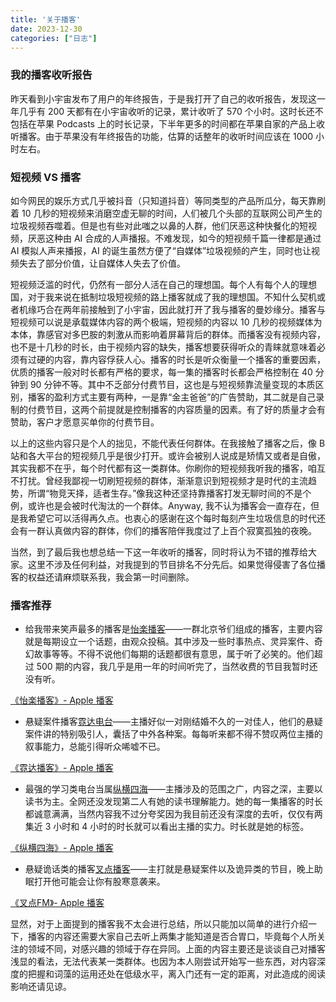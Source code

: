 ```yaml
---
title: '关于播客'
date: 2023-12-30
categories: ["日志"]
---
```


### 我的播客收听报告

昨天看到小宇宙发布了用户的年终报告，于是我打开了自己的收听报告，发现这一年几乎有 200 天都有在小宇宙收听的记录，累计收听了 570 个小时。这时长还不包括在苹果 Podcasts 上的时长记录，下半年更多的时间都在苹果自家的产品上收听播客。由于苹果没有年终报告的功能，估算的话整年的收听时间应该在 1000 小时左右。

### 短视频 VS 播客

如今网民的娱乐方式几乎被抖音（只知道抖音）等同类型的产品所瓜分，每天靠刷着 10 几秒的短视频来消磨空虚无聊的时间，人们被几个头部的互联网公司产生的垃圾视频吞噬着。但是也有些对此嗤之以鼻的人群，他们厌恶这种快餐化的短视频，厌恶这种由 AI 合成的人声播报。不难发现，如今的短视频千篇一律都是通过 AI 模拟人声来播报，AI 的诞生虽然方便了“自媒体”垃圾视频的产生，同时也让视频失去了部分价值，让自媒体人失去了价值。

短视频泛滥的时代，仍然有一部分人活在自己的理想国。每个人有每个人的理想国，对于我来说在抵制垃圾短视频的路上播客就成了我的理想国。不知什么契机或者机缘巧合在两年前接触到了小宇宙，因此就打开了我与播客的曼妙缘分。播客与短视频可以说是承载媒体内容的两个极端，短视频的内容以 10 几秒的视频媒体为本体，靠感官对多巴胺的刺激从而影响着屏幕背后的群体。而播客没有视频内容，也不是十几秒的时长，由于视频内容的缺失，播客想要获得听众的青睐就意味着必须有过硬的内容，靠内容俘获人心。播客的时长是听众衡量一个播客的重要因素，优质的播客一般对时长都有严格的要求，每一集的播客时长都会严格控制在 40 分钟到 90 分钟不等。其中不乏部分付费节目，这也是与短视频靠流量变现的本质区别，播客的盈利方式主要有两种，一是靠“金主爸爸”的广告赞助，其二就是自己录制的付费节目，这两个前提就是控制播客的内容质量的因素。有了好的质量才会有赞助，客户才愿意买单你的付费节目。

以上的这些内容只是个人的拙见，不能代表任何群体。在我接触了播客之后，像 B 站和各大平台的短视频几乎是很少打开。或许会被别人说成是矫情又或者是自傲，其实我都不在乎，每个时代都有这一类群体。你刷你的短视频我听我的播客，咱互不打扰。曾经我鄙视一切刷短视频的群体，渐渐意识到短视频才是时代的主流趋势，所谓“物竞天择，适者生存。”像我这种还坚持靠播客打发无聊时间的不是个例，或许也是会被时代淘汰的一个群体。Anyway, 我不认为播客会一直存在，但是我希望它可以活得再久点。也衷心的感谢在这个每时每刻产生垃圾信息的时代还会有一群认真做内容的群体，你们的播客陪伴我度过了上百个寂寞孤独的夜晚。

当然，到了最后我也想总结一下这一年收听的播客，同时将认为不错的推荐给大家。这里不涉及任何利益，对我提到的节目排名不分先后。如果觉得侵害了各位播客的权益还请麻烦联系我，我会第一时间删除。

### 播客推荐

- 给我带来笑声最多的播客是[怡楽播客](https://podcasts.apple.com/cn/podcast/%E6%80%A1%E6%A5%BD%E6%92%AD%E5%AE%A2/id1523249117)——一群北京爷们组成的播客，主要内容就是每期设立一个话题，由观众投稿。其中涉及一些时事热点、灵异案件、奇幻故事等等。不得不说他们每期的话题都很有意思，属于听了必笑的。他们超过 500 期的内容，我几乎是用一年的时间听完了，当然收费的节目我暂时还没有听。

[‎《怡楽播客》- Apple 播客](https://podcasts.apple.com/cn/podcast/%E6%80%A1%E6%A5%BD%E6%92%AD%E5%AE%A2/id1523249117)

- 悬疑案件播客[霓达电台](https://podcasts.apple.com/cn/podcast/%E9%9C%93%E8%BE%BE%E6%92%AD%E5%AE%A2/id1668626930)——主播好似一对刚结婚不久的一对佳人，他们的悬疑案件讲的特别吸引人，囊括了中外各种案。每每听来都不得不赞叹两位主播的叙事能力，总能引得听众唏嘘不已。

[‎《霓达播客》- Apple 播客](https://podcasts.apple.com/cn/podcast/%E9%9C%93%E8%BE%BE%E6%92%AD%E5%AE%A2/id1668626930)

- 最强的学习类电台当属[纵横四海](https://podcasts.apple.com/cn/podcast/%E7%BA%B5%E6%A8%AA%E5%9B%9B%E6%B5%B7/id1671490972)——主播涉及的范围之广，内容之深，主要以读书为主。全网还没发现第二人有她的读书理解能力。她的每一集播客的时长都诚意满满，当然内容我不过分夸奖因为我目前还没有深度的去听，仅仅有两集近 3 小时和 4 小时的时长就可以看出主播的实力。时长就是她的标签。

[‎《纵横四海》- Apple 播客](https://podcasts.apple.com/cn/podcast/%E7%BA%B5%E6%A8%AA%E5%9B%9B%E6%B5%B7/id1671490972)

- 悬疑诡话类的播客[叉点播客](https://podcasts.apple.com/cn/podcast/%E5%8F%89%E7%82%B9fm/id1622987484)——主打就是悬疑案件以及诡异类的节目，晚上助眠打开他可能会让你有股寒意袭来。

[‎《叉点FM》- Apple 播客](https://podcasts.apple.com/cn/podcast/%E5%8F%89%E7%82%B9fm/id1622987484)

显然，对于上面提到的播客我不太会进行总结，所以只能加以简单的进行介绍一下，播客的内容还需要大家自己去听上两集才能知道是否合胃口，毕竟每个人所关注的领域不同，对感兴趣的领域于存在异同。上面的内容主要还是谈谈自己对播客浅显的看法，无法代表某一类群体。也因为本人刚尝试开始写一些东西，对内容深度的把握和词藻的运用还处在低级水平，离入门还有一定的距离，对此造成的阅读影响还请见谅。